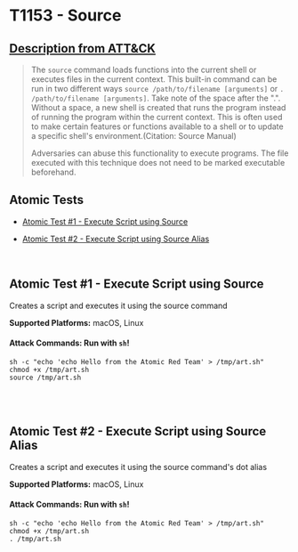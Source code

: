 # T1153 - Source
## [Description from ATT&CK](https://attack.mitre.org/wiki/Technique/T1153)
<blockquote>The <code>source</code> command loads functions into the current shell or executes files in the current context. This built-in command can be run in two different ways <code>source /path/to/filename [arguments]</code> or <code>. /path/to/filename [arguments]</code>. Take note of the space after the ".". Without a space, a new shell is created that runs the program instead of running the program within the current context. This is often used to make certain features or functions available to a shell or to update a specific shell's environment.(Citation: Source Manual)

Adversaries can abuse this functionality to execute programs. The file executed with this technique does not need to be marked executable beforehand.</blockquote>

## Atomic Tests

- [Atomic Test #1 - Execute Script using Source](#atomic-test-1---execute-script-using-source)

- [Atomic Test #2 - Execute Script using Source Alias](#atomic-test-2---execute-script-using-source-alias)


<br/>

## Atomic Test #1 - Execute Script using Source
Creates a script and executes it using the source command

**Supported Platforms:** macOS, Linux





#### Attack Commands: Run with `sh`! 
```
sh -c "echo 'echo Hello from the Atomic Red Team' > /tmp/art.sh"
chmod +x /tmp/art.sh
source /tmp/art.sh
```






<br/>
<br/>

## Atomic Test #2 - Execute Script using Source Alias
Creates a script and executes it using the source command's dot alias

**Supported Platforms:** macOS, Linux





#### Attack Commands: Run with `sh`! 
```
sh -c "echo 'echo Hello from the Atomic Red Team' > /tmp/art.sh"
chmod +x /tmp/art.sh
. /tmp/art.sh
```






<br/>
